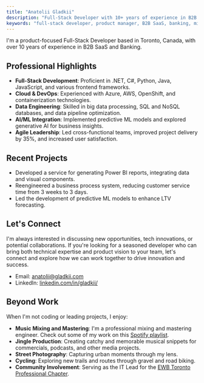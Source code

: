 ```yaml
---
title: "Anatolii Gladkii"
description: "Full-Stack Developer with 10+ years of experience in B2B SaaS and Banking. Expertise in microservices, cloud technologies, and AI/ML integration."
keywords: "full-stack developer, product manager, B2B SaaS, banking, microservices, cloud technologies, AI/ML, agile, scrum"
---
```


I'm a product-focused Full-Stack Developer based in Toronto, Canada, with over 10 years of experience in B2B SaaS and Banking.

## Professional Highlights

- **Full-Stack Development**: Proficient in .NET, C#, Python, Java, JavaScript, and various frontend frameworks.
- **Cloud & DevOps**: Experienced with Azure, AWS, OpenShift, and containerization technologies.
- **Data Engineering**: Skilled in big data processing, SQL and NoSQL databases, and data pipeline optimization.
- **AI/ML Integration**: Implemented predictive ML models and explored generative AI for business insights.
- **Agile Leadership**: Led cross-functional teams, improved project delivery by 35%, and increased user satisfaction.

## Recent Projects

- Developed a service for generating Power BI reports, integrating data and visual components.
- Reengineered a business process system, reducing customer service time from 3 weeks to 3 days.
- Led the development of predictive ML models to enhance LTV forecasting.

## Let's Connect

I'm always interested in discussing new opportunities, tech innovations, or potential collaborations. If you're looking for a seasoned developer who can bring both technical expertise and product vision to your team, let's connect and explore how we can work together to drive innovation and success.

- Email: [anatolii@gladkii.com](mailto:anatolii@gladkii.com)
- LinkedIn: [linkedin.com/in/gladkii/](https://linkedin.com/in/gladkii/)

## Beyond Work

When I'm not coding or leading projects, I enjoy:

- **Music Mixing and Mastering**: I'm a professional mixing and mastering engineer. Check out some of my work on this [Spotify playlist](https://open.spotify.com/playlist/0vaQxGGlYNWSyqq9OKcX7r?si=9244af4fd2e44e20).
- **Jingle Production**: Creating catchy and memorable musical snippets for commercials, podcasts, and other media projects.
- **Street Photography**: Capturing urban moments through my lens.
- **Cycling**: Exploring new trails and routes through gravel and road biking.
- **Community Involvement**: Serving as the IT Lead for the [EWB Toronto Professional Chapter](https://www.torontopro.ewb.ca/).